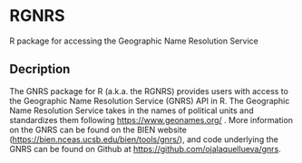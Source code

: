 # RGNRS
R package for accessing the Geographic Name Resolution Service

## Decription
The GNRS package for R (a.k.a. the RGNRS) provides users with access to the Geographic Name Resolution Service (GNRS) API in R.
The Geographic Name Resolution Service takes in the names of political units and standardizes them following https://www.geonames.org/ .  More information on the GNRS can be found on the BIEN website (https://bien.nceas.ucsb.edu/bien/tools/gnrs/), and code underlying the GNRS can be found on Github at https://github.com/ojalaquellueva/gnrs.
